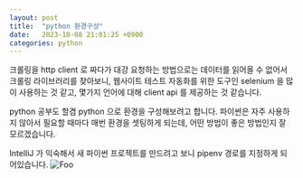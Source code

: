 ```yaml
---
layout: post
title:  "python 환경구성"
date:   2023-10-08 21:01:25 +0900
categories: python
---
```


크롤링을 http client 로 짜다가 대강 요청하는 방법으로는 데이터를 읽어올 수 없어서 크롤링 라이브러리를 찾아보니, 웹사이트 테스트 자동화를  위한 도구인 selenium 을 많이 사용하는 것 같고, 몇가지 언어에 대해 client api  를 제공하는 것 같습니다. 

python 공부도 할겸 python 으로 환경을 구성해보려고 합니다. 파이썬은 자주 사용하지 않아서 필요할 때마다 매번 환경을 셋팅하게 되는데, 어떤 방법이 좋은 방법인지 잘 모르겠습니다.

IntelliJ 가 익숙해서 새 파이썬 프로젝트를 만드려고 보니 pipenv 경로를 지정하게 되어있습니다.
![Foo](../_site/assets/img/2023-10-08-python-환경구성-000.png)
